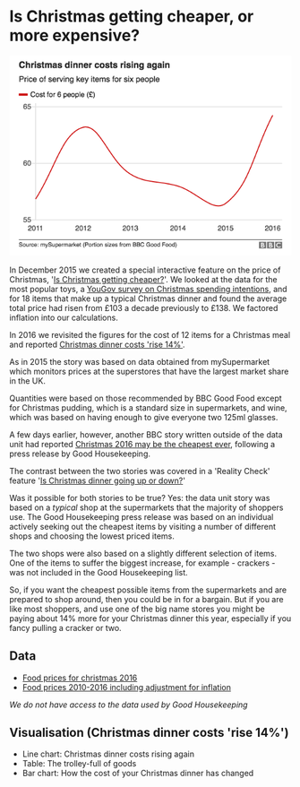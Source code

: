 # Is Christmas getting cheaper, or more expensive?

![](https://github.com/BBC-Data-Unit/christmas-dinner/blob/master/Christmas%20dinner%20costs%20rising%20again.png)

In December 2015 we created a special interactive feature on the price of Christmas, '[Is Christmas getting cheaper?](http://www.bbc.co.uk/guides/ztfvcwx)'. We looked at the data for the most popular toys, a [YouGov survey on Christmas spending intentions](https://yougov.co.uk/news/2015/12/01/british-households-expected-christmas-spending-fal/), and for 18 items that make up a typical Christmas dinner and found the average total price had risen from £103 a decade previously to £138. We factored inflation into our calculations.

In 2016 we revisited the figures for the cost of 12 items for a Christmas meal and reported [Christmas dinner costs 'rise 14%'](http://www.bbc.co.uk/news/uk-england-38051644). 

As in 2015 the story was based on data obtained from mySupermarket which monitors prices at the superstores that have the largest market share in the UK. 

Quantities were based on those recommended by BBC Good Food except for Christmas pudding, which is a standard size in supermarkets, and wine, which was based on having enough to give everyone two 125ml glasses.

A few days earlier, however, another BBC story written outside of the data unit had reported [Christmas 2016 may be the cheapest ever](http://www.bbc.co.uk/news/business-38145439), following a press release by Good Housekeeping. 

The contrast between the two stories was covered in a 'Reality Check' feature '[Is Christmas dinner going up or down?](http://www.bbc.co.uk/news/business-38208338)'

Was it possible for both stories to be true? Yes: the data unit story was based on a *typical* shop at the supermarkets that the majority of shoppers use. The Good Housekeeping press release was based on an individual actively seeking out the cheapest items by visiting a number of different shops and choosing the lowest priced items.

The two shops were also based on a slightly different selection of items. One of the items to suffer the biggest increase, for example - crackers - was not included in the Good Housekeeping list.
 
So, if you want the cheapest possible items from the supermarkets and are prepared to shop around, then you could be in for a bargain.
But if you are like most shoppers, and use one of the big name stores you might be paying about 14% more for your Christmas dinner this year, especially if you fancy pulling a cracker or two. 

## Data

* [Food prices for christmas 2016](https://github.com/BBC-Data-Unit/christmas-dinner/blob/master/Food%20prices%20for%20christmas%202016.csv)
* [Food prices 2010-2016 including adjustment for inflation](https://github.com/BBC-Data-Unit/christmas-dinner/blob/master/Xmas%20food%20prices%20changes%202010-2016.csv)

*We do not have access to the data used by Good Housekeeping*

## Visualisation (Christmas dinner costs 'rise 14%')

* Line chart: Christmas dinner costs rising again
* Table: The trolley-full of goods
* Bar chart: How the cost of your Christmas dinner has changed


